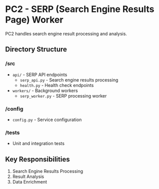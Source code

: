 # PC2 - SERP (Search Engine Results Page) Worker

PC2 handles search engine result processing and analysis.

## Directory Structure

### /src
- `api/` - SERP API endpoints
  - `serp_api.py` - Search engine results processing
  - `health.py` - Health check endpoints
- `workers/` - Background workers
  - `serp_worker.py` - SERP processing worker

### /config
- `config.py` - Service configuration

### /tests
- Unit and integration tests

## Key Responsibilities
1. Search Engine Results Processing
2. Result Analysis
3. Data Enrichment 